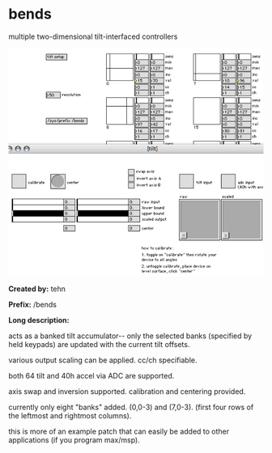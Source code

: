# bends

multiple two-dimensional tilt-interfaced controllers

![](bends_ss.png)

**Created by:** tehn

**Prefix:** /bends

**Long description:**

acts as a banked tilt accumulator-- only the selected banks (specified by held keypads) are updated with the current tilt offsets.

various output scaling can be applied. cc/ch specifiable.

both 64 tilt and 40h accel via ADC are supported.

axis swap and inversion supported. calibration and centering provided.

currently only eight "banks" added. (0,0-3) and (7,0-3). (first four rows of the leftmost and rightmost columns).

this is more of an example patch that can easily be added to other applications (if you program max/msp).